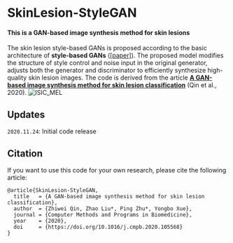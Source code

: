 SkinLesion-StyleGAN
======================
#### This is a GAN-based image synthesis method for skin lesions
The skin lesion style-based GANs is proposed according to the basic architecture of **style-based GANs** ([[paper]](https://arxiv.org/abs/1812.04948)). The proposed model modifies the structure of style control and noise input in the original generator, adjusts both the generator and discriminator to efficiently synthesize high-quality skin lesion images. The code is derived from the article [**A GAN-based image synthesis method for skin lesion classification**](https://doi.org/10.1016/j.cmpb.2020.105568) (Qin et al., 2020).
![ISIC_MEL](https://github.com/QinMichael/SkinLesion-StyleGAN/blob/main/Results/ISIC_mel.png)

Updates
------------------
`2020.11.24`: Initial code release

Citation
------------------
If you want to use this code for your own research, please cite the following article:
``` 
@article{SkinLesion-StyleGAN,
  title   = {A GAN-based image synthesis method for skin lesion classification},
  author  = {Zhiwei Qin, Zhao Liu*, Ping Zhu*, Yongbo Xue},
  journal = {Computer Methods and Programs in Biomedicine},
  year    = {2020},
  doi     = {https://doi.org/10.1016/j.cmpb.2020.105568}
}
```
